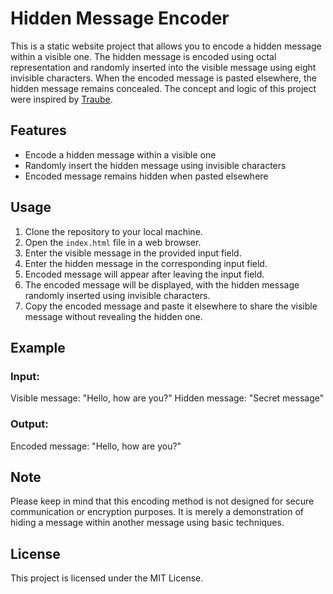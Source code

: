 # Hidden Message Encoder

This is a static website project that allows you to encode a hidden message within a visible one. The hidden message is encoded using octal representation and randomly inserted into the visible message using eight invisible characters. When the encoded message is pasted elsewhere, the hidden message remains concealed. The concept and logic of this project were inspired by [Traube](https://github.com/Traubi1000101/).

## Features
* Encode a hidden message within a visible one
* Randomly insert the hidden message using invisible characters
* Encoded message remains hidden when pasted elsewhere

## Usage
1. Clone the repository to your local machine.
2. Open the `index.html` file in a web browser.
3. Enter the visible message in the provided input field.
4. Enter the hidden message in the corresponding input field.
5. Encoded message will appear after leaving the input field.
6. The encoded message will be displayed, with the hidden message randomly inserted using invisible characters.
7. Copy the encoded message and paste it elsewhere to share the visible message without revealing the hidden one.

## Example
### Input:
Visible message: "Hello, how are you?"
Hidden message: "Secret message"

### Output:
Encoded message: "Hel⁡⁤⁢⁣⁡⁤​‌⁡⁤​⁣⁡⁤‍⁢⁡⁤​‌⁡⁤‍​⁡​⁠⁡⁤‌‌⁡⁤​‌⁡⁤‍⁣⁡⁤‍⁣⁡⁤​⁤⁡⁤​﻿⁡⁤​‌lo, how are you?"

## Note
Please keep in mind that this encoding method is not designed for secure communication or encryption purposes. It is merely a demonstration of hiding a message within another message using basic techniques.

## License
This project is licensed under the MIT License.